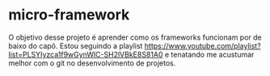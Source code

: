 # micro-framework
O objetivo desse projeto é aprender como os frameworks funcionam por de baixo do capô. Estou seguindo a playlist https://www.youtube.com/playlist?list=PLSYIyzca1f9wGynWlC-SH2lVBkE8S81A0 e tenatando me acustumar melhor com o git no desenvolvimento de projetos.